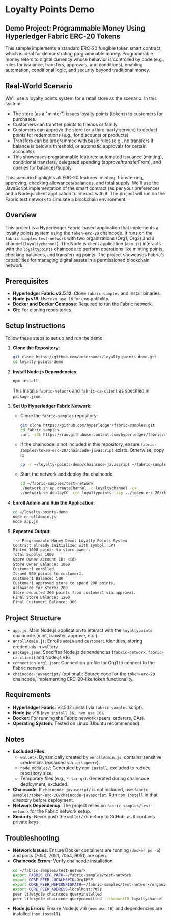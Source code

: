 # Loyalty Points Demo

## Demo Project: Programmable Money Using Hyperledger Fabric ERC-20 Tokens
This sample implements a standard ERC-20 fungible token smart contract, which is ideal for demonstrating programmable money. Programmable money refers to digital currency whose behavior is controlled by code (e.g., rules for issuance, transfers, approvals, and conditions), enabling automation, conditional logic, and security beyond traditional money.
## Real-World Scenario
We'll use a loyalty points system for a retail store as the scenario. In this system:

- The store (as a "minter") issues loyalty points (tokens) to customers for purchases.
- Customers can transfer points to friends or family.
- Customers can approve the store (or a third-party service) to deduct points for redemptions (e.g., for discounts or products).
- Transfers can be programmed with basic rules (e.g., no transfers if balance is below a threshold, or automatic approvals for certain accounts).
- This showcases programmable features: automated issuance (minting), conditional transfers, delegated spending (approve/transferFrom), and queries for balances/supply.

This scenario highlights all ERC-20 features: minting, transferring, approving, checking allowances/balances, and total supply. We'll use the JavaScript implementation of the smart contract (as per your preference) and a Node.js client application to interact with it. The project will run on the Fabric test network to simulate a blockchain environment.
## Overview
This project is a Hyperledger Fabric-based application that implements a loyalty points system using the `token-erc-20` chaincode. It runs on the `fabric-samples` `test-network` with two organizations (Org1, Org2) and a channel (`loyaltychannel`). The Node.js client application (`app.js`) interacts with the `loyaltypoints` chaincode to perform operations like minting points, checking balances, and transferring points. The project showcases Fabric’s capabilities for managing digital assets in a permissioned blockchain network.

## Prerequisites
- **Hyperledger Fabric v2.5.12**: Clone `fabric-samples` and install binaries.
- **Node.js v16**: Use `nvm use 16` for compatibility.
- **Docker and Docker Compose**: Required to run the Fabric network.
- **Git**: For cloning repositories.

## Setup Instructions
Follow these steps to set up and run the demo:

1. **Clone the Repository**:
   ```bash
   git clone https://github.com/<username>/loyalty-points-demo.git
   cd loyalty-points-demo
   ```

2. **Install Node.js Dependencies**:
   ```bash
   npm install
   ```
   This installs `fabric-network` and `fabric-ca-client` as specified in `package.json`.

3. **Set Up Hyperledger Fabric Network**:
   - Clone the `fabric-samples` repository:
     ```bash
     git clone https://github.com/hyperledger/fabric-samples.git
     cd fabric-samples
     curl -sSL https://raw.githubusercontent.com/hyperledger/fabric/main/scripts/install-fabric.sh | bash -s -- binary
     ```
   - If the chaincode is not included in this repository, ensure `fabric-samples/token-erc-20/chaincode-javascript` exists. Otherwise, copy it:
     ```bash
     cp -r ~/loyalty-points-demo/chaincode-javascript ~/fabric-samples/token-erc-20/chaincode-javascript
     ```
   - Start the network and deploy the chaincode:
     ```bash
     cd ~/fabric-samples/test-network
     ./network.sh up createChannel -c loyaltychannel -ca
     ./network.sh deployCC -ccn loyaltypoints -ccp ../token-erc-20/chaincode-javascript -ccl javascript -c loyaltychannel
     ```

4. **Enroll Admin and Run the Application**:
   ```bash
   cd ~/loyalty-points-demo
   node enrollAdmin.js
   node app.js
   ```

5. **Expected Output**:
   ```bash
   --> Programmable Money Demo: Loyalty Points System
   Contract already initialized with symbol: LPT
   Minted 1000 points to store owner.
   Total Supply: 1000
   Store Owner Account ID: <id>
   Store Owner Balance: 1000
   Customer1 enrolled.
   Issued 500 points to customer1.
   Customer1 Balance: 500
   Customer1 approved store to spend 200 points.
   Allowance for store: 200
   Store deducted 200 points from customer1 via approval.
   Final Store Balance: 1200
   Final Customer1 Balance: 300
   ```

## Project Structure
- `app.js`: Main Node.js application to interact with the `loyaltypoints` chaincode (mint, transfer, approve, etc.).
- `enrollAdmin.js`: Enrolls `admin` and `customer1` identities, storing credentials in `wallet/`.
- `package.json`: Specifies Node.js dependencies (`fabric-network`, `fabric-ca-client`) and Node.js v16.
- `connection-org1.json`: Connection profile for Org1 to connect to the Fabric network.
- `chaincode-javascript/` (optional): Source code for the `token-erc-20` chaincode, implementing ERC-20-like token functionality.

## Requirements
- **Hyperledger Fabric**: v2.5.12 (install via `fabric-samples` script).
- **Node.js**: v16 (`nvm install 16; nvm use 16`).
- **Docker**: For running the Fabric network (peers, orderers, CAs).
- **Operating System**: Tested on Linux (Ubuntu recommended).

## Notes
- **Excluded Files**:
  - `wallet/`: Dynamically created by `enrollAdmin.js`, contains sensitive credentials (excluded via `.gitignore`).
  - `node_modules/`: Generated by `npm install`, excluded to reduce repository size.
  - Temporary files (e.g., `*.tar.gz`): Generated during chaincode deployment, excluded.
- **Chaincode**: If `chaincode-javascript/` is not included, use `fabric-samples/token-erc-20/chaincode-javascript`. Run `npm install` in that directory before deployment.
- **Network Dependency**: The project relies on `fabric-samples/test-network` for the Fabric network setup.
- **Security**: Never push the `wallet/` directory to GitHub, as it contains private keys.

## Troubleshooting
- **Network Issues**: Ensure Docker containers are running (`docker ps -a`) and ports (7050, 7051, 7054, 9051) are open.
- **Chaincode Errors**: Verify chaincode installation:
  ```bash
  cd ~/fabric-samples/test-network
  export FABRIC_CFG_PATH=~/fabric-samples/test-network
  export CORE_PEER_LOCALMSPID=Org1MSP
  export CORE_PEER_MSPCONFIGPATH=~/fabric-samples/test-network/organizations/peerOrganizations/org1.example.com/users/Admin@org1.example.com/msp
  export CORE_PEER_ADDRESS=localhost:7051
  peer lifecycle chaincode queryinstalled
  peer lifecycle chaincode querycommitted --channelID loyaltychannel
  ```
- **Node.js Errors**: Ensure Node.js v16 (`nvm use 16`) and dependencies are installed (`npm install`).

